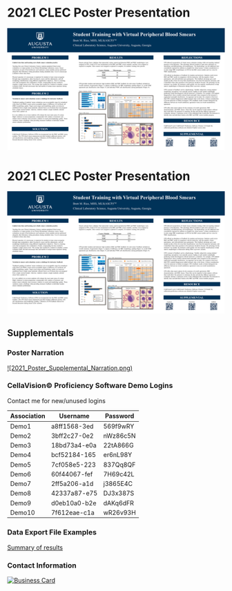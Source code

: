 # 2021 CLEC Poster Presentation

<a href="2021_CLEC_Poster.pdf">![2021 CLEC Poster](2021_CLEC_Poster.png)</a>

 
  
# 2021 CLEC Poster Presentation
  
<a href="2021_CLEC_Poster.pdf">![2021 CLEC Poster](2021_CLEC_Poster.png)</a>
  



## Supplementals

### Poster Narration

  
<a href="https://youtu.be/yWh9SCFhIjU">![2021_Poster_Supplemental_Narration.png)</a>
  


  
### CellaVision&copy; Proficiency Software Demo Logins 

Contact me for new/unused logins


  
Association | Username | Password
----------- | -------- | ---------
Demo1 | a8ff1568-3ed | 569f9wRY
Demo2 | 3bff2c27-0e2 | nWz86c5N
Demo3 | 18bd73a4-e0a | 22tA866G
Demo4 | bcf52184-165 | er6nL98Y
Demo5 | 7cf058e5-223 | 837Qq8QF
Demo6 | 60f44067-fef | 7H69c42L
Demo7 | 2ff5a206-a1d | j3865E4C
Demo8 | 42337a87-e75 | DJ3x387S
Demo9 | d0eb10a0-b2e | dAKq6dFR
Demo10 | 7f612eae-c1a | wR26v93H

</div>  
 
### Data Export File Examples

[Summary of results](https://brettmrice.com/2021-CLEC/)

### Contact Information


  
<a href="mailto:brrice@augusta.edu">![Business Card](https://brettmrice.com/2021-CLEC/Business_Card.png)</a>
  

